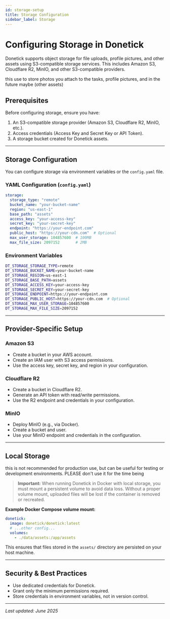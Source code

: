 ```yaml
---
id: storage-setup
title: Storage Configuration
sidebar_label: Storage
---
```


# Configuring Storage in Donetick

Donetick supports object storage for file uploads, profile pictures, and other assets using S3-compatible storage services. This includes Amazon S3, Cloudflare R2, MinIO, and other S3-compatible providers.

this use to store photos you attach to the tasks, profile pictures, and in the future maybe (other assets)

## Prerequisites

Before configuring storage, ensure you have:

1. An S3-compatible storage provider (Amazon S3, Cloudflare R2, MinIO, etc.).
2. Access credentials (Access Key and Secret Key or API Token).
3. A storage bucket created for Donetick assets.

---

## Storage Configuration

You can configure storage via environment variables or the `config.yaml` file.

### YAML Configuration (`config.yaml`)

```yaml
storage:
  storage_type: "remote"
  bucket_name: "your-bucket-name"
  region: "us-east-1"
  base_path: "assets"
  access_key: "your-access-key"
  secret_key: "your-secret-key"
  endpoint: "https://your-endpoint.com"
  public_host: "https://your-cdn.com"  # Optional
  max_user_storage: 104857600  # 100MB
  max_file_size: 2097152       # 2MB
```

### Environment Variables

```bash
DT_STORAGE_STORAGE_TYPE=remote
DT_STORAGE_BUCKET_NAME=your-bucket-name
DT_STORAGE_REGION=us-east-1
DT_STORAGE_BASE_PATH=assets
DT_STORAGE_ACCESS_KEY=your-access-key
DT_STORAGE_SECRET_KEY=your-secret-key
DT_STORAGE_ENDPOINT=https://your-endpoint.com
DT_STORAGE_PUBLIC_HOST=https://your-cdn.com  # Optional
DT_STORAGE_MAX_USER_STORAGE=104857600
DT_STORAGE_MAX_FILE_SIZE=2097152
```

---

## Provider-Specific Setup

### Amazon S3
- Create a bucket in your AWS account.
- Create an IAM user with S3 access permissions.
- Use the access key, secret key, and region in your configuration.

### Cloudflare R2
- Create a bucket in Cloudflare R2.
- Generate an API token with read/write permissions.
- Use the R2 endpoint and credentials in your configuration.

### MinIO
- Deploy MinIO (e.g., via Docker).
- Create a bucket and user.
- Use your MinIO endpoint and credentials in the configuration.

---

## Local Storage
this is not recommended for production use, but can be useful for testing or development environments. PLEASE don't use it for the time being

> **Important:** When running Donetick in Docker with local storage, you must mount a persistent volume to avoid data loss. Without a proper volume mount, uploaded files will be lost if the container is removed or recreated.

<!-- 
If S3-compatible storage is not **configured**, Donetick will use local storage by default:

```yaml
storage:
  storage_type: "local"
  max_user_storage: 104857600
  max_file_size: 2097152
```

Files are stored in the `assets/` directory within your Donetick installation. -->


**Example Docker Compose volume mount:**

```yaml
donetick:
  image: donetick/donetick:latest
  # ...other config...
  volumes:
    - ./data/assets:/app/assets
```

This ensures that files stored in the `assets/` directory are persisted on your host machine.


---

## Security & Best Practices

- Use dedicated credentials for Donetick.
- Grant only the minimum permissions required.
- Store credentials in environment variables, not in version control.


---

*Last updated: June 2025*